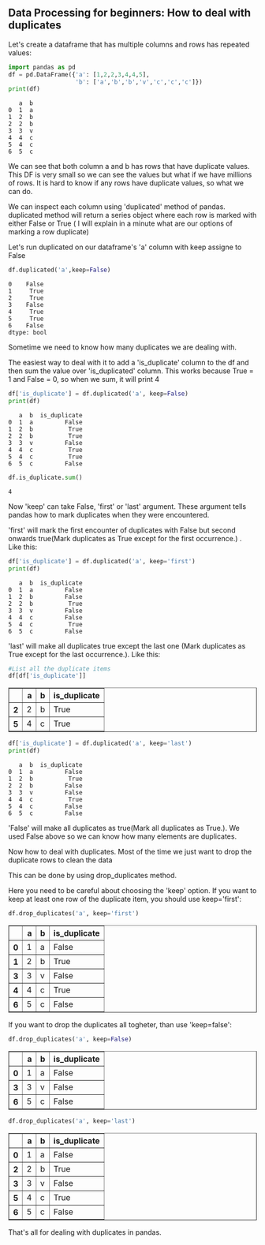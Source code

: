 
## Data Processing for beginners: How to deal with duplicates 

Let's create a dataframe that has multiple columns and rows has repeated values:


```python
import pandas as pd
df = pd.DataFrame({'a': [1,2,2,3,4,4,5],
                   'b': ['a','b','b','v','c','c','c']})
print(df)
```

       a  b
    0  1  a
    1  2  b
    2  2  b
    3  3  v
    4  4  c
    5  4  c
    6  5  c
    

We can see that both column a and b has rows that have duplicate values. This DF is very small so we can see the values but what if we have millions of rows. It is hard to know if any rows have duplicate values, so what we can do.

We can inspect each column using 'duplicated' method of pandas. duplicated method will return a series object where each row is marked with either False or True ( I will explain in a minute what are our options of marking a row duplicate)

Let's run duplicated on our dataframe's 'a' column with keep assigne to False


```python
df.duplicated('a',keep=False)
```




    0    False
    1     True
    2     True
    3    False
    4     True
    5     True
    6    False
    dtype: bool



Sometime we need to know how many duplicates we are dealing with.

The easiest way to deal with it to add a 'is_duplicate' column to the df and then sum the value over 'is_duplicated' column. This works because True = 1 and False = 0, so when we sum, it will print 4


```python
df['is_duplicate'] = df.duplicated('a', keep=False)
print(df)
```

       a  b  is_duplicate
    0  1  a         False
    1  2  b          True
    2  2  b          True
    3  3  v         False
    4  4  c          True
    5  4  c          True
    6  5  c         False
    


```python
df.is_duplicate.sum()
```




    4



Now 'keep' can take False, 'first' or 'last' argument. These argument tells pandas how to mark duplicates when they were encountered. 

'first' will mark the first encounter of duplicates with False but second onwards true(Mark duplicates as True except for the first occurrence.) . Like this:


```python
df['is_duplicate'] = df.duplicated('a', keep='first')
print(df)
```

       a  b  is_duplicate
    0  1  a         False
    1  2  b         False
    2  2  b          True
    3  3  v         False
    4  4  c         False
    5  4  c          True
    6  5  c         False
    

'last' will make all duplicates true except the last one (Mark duplicates as True except for the last occurrence.). Like this:


```python
#List all the duplicate items
df[df['is_duplicate']]
```




<div>
<style scoped>
    .dataframe tbody tr th:only-of-type {
        vertical-align: middle;
    }

    .dataframe tbody tr th {
        vertical-align: top;
    }

    .dataframe thead th {
        text-align: right;
    }
</style>
<table border="1" class="dataframe">
  <thead>
    <tr style="text-align: right;">
      <th></th>
      <th>a</th>
      <th>b</th>
      <th>is_duplicate</th>
    </tr>
  </thead>
  <tbody>
    <tr>
      <th>2</th>
      <td>2</td>
      <td>b</td>
      <td>True</td>
    </tr>
    <tr>
      <th>5</th>
      <td>4</td>
      <td>c</td>
      <td>True</td>
    </tr>
  </tbody>
</table>
</div>




```python
df['is_duplicate'] = df.duplicated('a', keep='last')
print(df)
```

       a  b  is_duplicate
    0  1  a         False
    1  2  b          True
    2  2  b         False
    3  3  v         False
    4  4  c          True
    5  4  c         False
    6  5  c         False
    

'False' will make all duplicates as true(Mark all duplicates as True.). We used False above so we can know how many elements are duplicates.

Now how to deal with duplicates. Most of the time we just want to drop the duplicate rows to clean the data

This can be done by using drop_duplicates method.

Here you need to be careful about choosing the 'keep' option. If you want to keep at least one row of the duplicate item, you should use keep='first':


```python
df.drop_duplicates('a', keep='first')

```




<div>
<style scoped>
    .dataframe tbody tr th:only-of-type {
        vertical-align: middle;
    }

    .dataframe tbody tr th {
        vertical-align: top;
    }

    .dataframe thead th {
        text-align: right;
    }
</style>
<table border="1" class="dataframe">
  <thead>
    <tr style="text-align: right;">
      <th></th>
      <th>a</th>
      <th>b</th>
      <th>is_duplicate</th>
    </tr>
  </thead>
  <tbody>
    <tr>
      <th>0</th>
      <td>1</td>
      <td>a</td>
      <td>False</td>
    </tr>
    <tr>
      <th>1</th>
      <td>2</td>
      <td>b</td>
      <td>True</td>
    </tr>
    <tr>
      <th>3</th>
      <td>3</td>
      <td>v</td>
      <td>False</td>
    </tr>
    <tr>
      <th>4</th>
      <td>4</td>
      <td>c</td>
      <td>True</td>
    </tr>
    <tr>
      <th>6</th>
      <td>5</td>
      <td>c</td>
      <td>False</td>
    </tr>
  </tbody>
</table>
</div>



If you want to drop the duplicates all togheter, than use 'keep=false':


```python
df.drop_duplicates('a', keep=False)
```




<div>
<style scoped>
    .dataframe tbody tr th:only-of-type {
        vertical-align: middle;
    }

    .dataframe tbody tr th {
        vertical-align: top;
    }

    .dataframe thead th {
        text-align: right;
    }
</style>
<table border="1" class="dataframe">
  <thead>
    <tr style="text-align: right;">
      <th></th>
      <th>a</th>
      <th>b</th>
      <th>is_duplicate</th>
    </tr>
  </thead>
  <tbody>
    <tr>
      <th>0</th>
      <td>1</td>
      <td>a</td>
      <td>False</td>
    </tr>
    <tr>
      <th>3</th>
      <td>3</td>
      <td>v</td>
      <td>False</td>
    </tr>
    <tr>
      <th>6</th>
      <td>5</td>
      <td>c</td>
      <td>False</td>
    </tr>
  </tbody>
</table>
</div>




```python
df.drop_duplicates('a', keep='last')

```




<div>
<style scoped>
    .dataframe tbody tr th:only-of-type {
        vertical-align: middle;
    }

    .dataframe tbody tr th {
        vertical-align: top;
    }

    .dataframe thead th {
        text-align: right;
    }
</style>
<table border="1" class="dataframe">
  <thead>
    <tr style="text-align: right;">
      <th></th>
      <th>a</th>
      <th>b</th>
      <th>is_duplicate</th>
    </tr>
  </thead>
  <tbody>
    <tr>
      <th>0</th>
      <td>1</td>
      <td>a</td>
      <td>False</td>
    </tr>
    <tr>
      <th>2</th>
      <td>2</td>
      <td>b</td>
      <td>True</td>
    </tr>
    <tr>
      <th>3</th>
      <td>3</td>
      <td>v</td>
      <td>False</td>
    </tr>
    <tr>
      <th>5</th>
      <td>4</td>
      <td>c</td>
      <td>True</td>
    </tr>
    <tr>
      <th>6</th>
      <td>5</td>
      <td>c</td>
      <td>False</td>
    </tr>
  </tbody>
</table>
</div>



That's all for dealing with duplicates in pandas.
